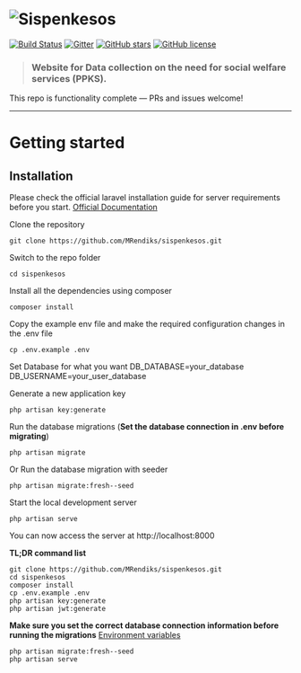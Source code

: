 # ![Sispenkesos](logo.png)

[![Build Status](https://img.shields.io/travis/gothinkster/laravel-realworld-example-app/master.svg)](https://travis-ci.org/gothinkster/laravel-realworld-example-app) [![Gitter](https://img.shields.io/gitter/room/realworld-dev/laravel.svg)](https://gitter.im/realworld-dev/laravel) [![GitHub stars](https://img.shields.io/github/stars/gothinkster/laravel-realworld-example-app.svg)](https://github.com/gothinkster/laravel-realworld-example-app/stargazers) [![GitHub license](https://img.shields.io/github/license/gothinkster/laravel-realworld-example-app.svg)](https://raw.githubusercontent.com/gothinkster/laravel-realworld-example-app/master/LICENSE)

> ### Website for Data collection on the need for social welfare services (PPKS).

This repo is functionality complete — PRs and issues welcome!

----------

# Getting started

## Installation

Please check the official laravel installation guide for server requirements before you start. [Official Documentation](https://laravel.com/docs/5.4/installation#installation)


Clone the repository

    git clone https://github.com/MRendiks/sispenkesos.git

Switch to the repo folder

    cd sispenkesos

Install all the dependencies using composer

    composer install

Copy the example env file and make the required configuration changes in the .env file

    cp .env.example .env

Set Database for what you want
    DB_DATABASE=your_database
    DB_USERNAME=your_user_database

Generate a new application key

    php artisan key:generate

Run the database migrations (**Set the database connection in .env before migrating**)

    php artisan migrate

Or Run the database migration with seeder

    php artisan migrate:fresh--seed

Start the local development server

    php artisan serve

You can now access the server at http://localhost:8000

**TL;DR command list**

    git clone https://github.com/MRendiks/sispenkesos.git
    cd sispenkesos
    composer install
    cp .env.example .env
    php artisan key:generate
    php artisan jwt:generate 
    
**Make sure you set the correct database connection information before running the migrations** [Environment variables](#environment-variables)

    php artisan migrate:fresh--seed
    php artisan serve
